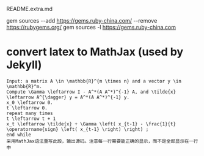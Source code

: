 README.extra.md


gem sources --add https://gems.ruby-china.com/ --remove https://rubygems.org/
gem sources -l https://gems.ruby-china.com


# convert latex to MathJax (used by Jekyll)

```
Input: a matrix A \in \mathbb{R}^{m \times n} and a vector y \in \mathbb{R}^m.   
Compute \Gamma \leftarrow I - A^*(A A^*)^{-1} A, and \tilde{x} \leftarrow A^{\dagger} y = A^*(A A^*)^{-1} y.  
x_0 \leftarrow 0.  
t \leftarrow 0.  
repeat many times  
t \leftarrow t + 1  
x_t \leftarrow \tilde{x} + \Gamma \left( x_{t-1} - \frac{1}{t} \operatorname{sign} \left( x_{t-1} \right) \right) ;  
end while 
采用MathJax语法重写此段，输出源码。注意每一行需要能正确的显示，而不是全部显示在一行中

```